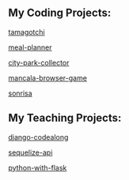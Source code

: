 ## My Coding Projects:

[tamagotchi](https://github.com/aprilkrg/tamagotchi)

[meal-planner](https://github.com/aprilkrg/meal-planner)

[city-park-collector](https://github.com/aprilkrg/cityparkcollector)

[mancala-browser-game](https://github.com/aprilkrg/mancala-browser-game)

[sonrisa](https://github.com/aprilkrg/sonrisa)




## My Teaching Projects:

[django-codealong](https://github.com/aprilkrg/django_code_along)

[sequelize-api](https://github.com/aprilkrg/sequelize-api)

[python-with-flask](https://github.com/aprilkrg/python_with_flask/blob/main/PLAN.md)


<!--
**aprilkrg/aprilkrg** is a ✨ _special_ ✨ repository because its `README.md` (this file) appears on your GitHub profile.

Here are some ideas to get you started:

- 🔭 I’m currently working on ...
- 🌱 I’m currently learning ...
- 👯 I’m looking to collaborate on ...
- 🤔 I’m looking for help with ...
- 💬 Ask me about ...
- 📫 How to reach me: ...
- 😄 Pronouns: ...
- ⚡ Fun fact: ...
-->
